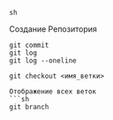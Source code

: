 ```sh```

Создание Репозитория
```git init
git commit
git log
git log --oneline

git checkout <имя_ветки>

Отображение всех веток
```sh
git branch
```
